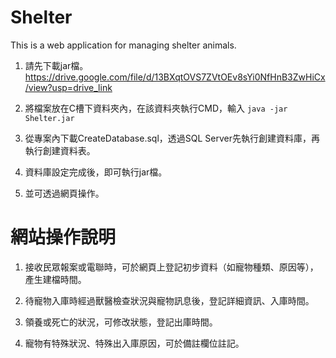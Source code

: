 # Shelter
This is a web application for managing shelter animals.

1. 請先下載jar檔。<br>
https://drive.google.com/file/d/13BXqtOVS7ZVtOEv8sYi0NfHnB3ZwHiCx/view?usp=drive_link

2. 將檔案放在C槽下資料夾內，在該資料夾執行CMD，輸入
<code>java -jar Shelter.jar</code>

4. 從專案內下載CreateDatabase.sql，透過SQL Server先執行創建資料庫，再執行創建資料表。

5. 資料庫設定完成後，即可執行jar檔。

6. 並可透過網頁操作。


# 網站操作說明
1. 接收民眾報案或電聯時，可於網頁上登記初步資料（如寵物種類、原因等），產生建檔時間。
   
2. 待寵物入庫時經過獸醫檢查狀況與寵物訊息後，登記詳細資訊、入庫時間。

3. 領養或死亡的狀況，可修改狀態，登記出庫時間。

4. 寵物有特殊狀況、特殊出入庫原因，可於備註欄位註記。

